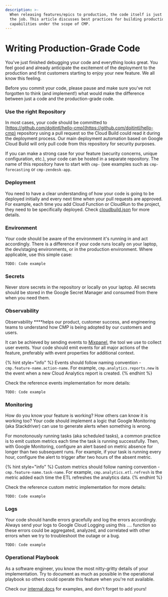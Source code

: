 ```yaml
---
description: >-
  When releasing features/epics to production, the code itself is just a part of
  the job. This article discusses best practices for building production-grade
  capabilities under the scope of CMP.
---
```


# Writing Production-Grade Code

You've just finished debugging your code and everything looks great. You feel good and already anticipate the excitement of the deployment to the production and first customers starting to enjoy your new feature. We all know this feeling.

Before you commit your code, please pause and make sure you've not forgotten to think \(and implement!\) what would make the difference between just a code and the production-grade code. 

### **Use the right Repository**

In most cases, your code should be committed to [https://github.com/doitintl/hello-cmp](https://github.com/doitintl/hello-cmp) repository using a pull request so the Cloud Build could read it during the deployment process.  Our main deployment automation based on Google Cloud Build will only pull code from this repository for security purposes.

If you can make a strong case for your feature \(security concerns, unique configuration, etc.\), your code can be hosted in a separate repository. The name of this repository have to start with `cmp-` \(see examples such as `cmp-forecasting` or `cmp-zendesk-app`.

### **Deployment**

You need to have a clear understanding of how your code is going to be deployed initially and every next time when your pull requests are approved. For example, each time you add Cloud Function or CloudRun to the project, they need to be specifically deployed. Check [cloudbuild.json](https://github.com/doitintl/hello-cmp/blob/master/configuration/cloudbuild.prod.json) for more details.

### **Environment**

Your code should be aware of the environment it's running in and act accordingly. There is a difference if your code runs locally on your laptop, the dev/staging environments, or in the production environment. Where applicable, use this simple case:

```text
TODO: Code example
```

### **Secrets**

Never store secrets in the repository or locally on your laptop. All secrets should be stored in the Google Secret Manager and consumed from there when you need them.



### **Observability**

Observability ****helps our product, customer success, and engineering teams to understand how CMP is being adopted by our customers and users. 

It can be achieved by sending events to [Mixpanel](https://mixpanel.com/), the tool we use to collect user events. Your code should emit events for all major actions of the feature, preferably with event properties for additional context.

{% hint style="info" %}
Events should follow naming convention - `cmp.feature-name.action-name`. For example, `cmp.analytics.reports.new` is the event when a new Cloud Analytics report is created. 
{% endhint %}

Check the reference events implementation for more details:

```text
TODO: Code example
```

### **Monitoring**

How do you know your feature is working? How others can know it is working too? Your code should implement a logic that Google Monitoring \(aka Stackdriver\) can use to generate alerts when something is wrong.

For monotonously running tasks \(aka scheduled tasks\), a common practice is to emit custom metrics each time the task is running successfully. Then, with Google Monitoring, configure an alert based on metric absence for longer than two subsequent runs. For example, if your task is running every hour, configure the alert to trigger after two hours of the absent metric.

{% hint style="info" %}
Custom metrics should follow naming convention - `cmp.feature-name.task-name`. For example, `cmp.analytics.etl.refresh` is the metric added each time the ETL refreshes the analytics data. 
{% endhint %}

Check the reference custom metric implementation for more details:

```text
TODO: Code example
```

### **Logs**

Your code should handle errors gracefully and log the errors accordingly. Always send your logs to Google Cloud Logging using this .... function so these errors could be aggregated, analyzed, and correlated with other errors when we try to troubleshoot the outage or a bug.  

```text
TODO: Code example
```

### **Operational Playbook**

As a software engineer, you know the most nitty-gritty details of your implementation. Try to document as much as possible in the operational playbook so others could operate this feature when you're not available.  

Check our [internal docs](https://app.gitbook.com/@doitintl/s/cmp-ops/operational-playbooks/forecasting-time-series) for examples, and don't forget to add yours!

